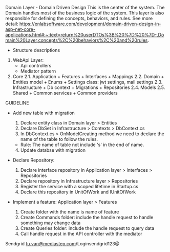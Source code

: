 
Domain Layer - Domain Driven Design
This is the center of the system. The Domain handles most of the business logic of the system. This layer is also responsible for defining the concepts, behaviors, and rules.
See more detail: https://enlabsoftware.com/development/domain-driven-design-in-asp-net-core-applications.html#:~:text=return%20userDTOs%3B%20%7D%20%7D-,Domain%20Layer,concepts%2C%20behaviors%2C%20and%20rules.

* Structure descriptions
1. WebApi Layer: 
	+ Api controllers
	+ Mediator pattern
2. Core
	2.1. Application
		+ Features
		+ Interfaces
		+ Mappings
	2.2. Domain
		+ Entities model
		+ Enums
		+ Settings class: jwt settings, mail settings
	2.3. Infrastructure
		+ Db context
		+ Migrations
		+ Repositories
	2.4. Models
	2.5. Shared
		+ Common services
		+ Common providers

GUIDELINE
* Add new table with migration
	1. Declare entity class in Domain layer > Entities
	2. Declare DbSet in Infrastructure > Contexts > DbContext.cs
	3. In DbContext.cs > OnModelCreating method we need to declare the name of the table to follow the rules.
	* Rule: The name of table not include 's' in the end of name.
	4. Update databse with migration

* Declare Repository:
	1. Declare interface repository in Application layer > Interfaces > Repositories
	2. Declare repository in Infrastructure layer > Repositories
	3. Register the service with a scoped lifetime in Startup.cs
	4. Declare this repository in UnitOfWork and IUnitOfWork

* Implement a feature: 
	Application layer > Features
	1. Create folder with the name is name of feature
	2. Create Commands folder: include the handle request to handle something may change data
	3. Create Queries folder: include the handle request to query data
	4. Call handle request in the API controller with the mediator
		
Sendgrid
tu.van@mediastep.com/Loginsendgrid123@
